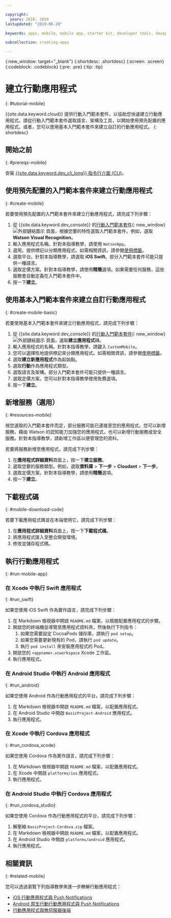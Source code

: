 ```yaml
---

copyright:
  years: 2018, 2019
lastupdated: "2019-06-20"

keywords: apps, mobile, mobile app, starter kit, developer tools, devops toolchain, toolchain, create mobile app, mobile starter kit, android, ios, swift, xcode

subcollection: creating-apps

---
```


{:new_window: target="_blank"}
{:shortdesc: .shortdesc}
{:screen: .screen}
{:codeblock: .codeblock}
{:pre: .pre}
{:tip: .tip}

# 建立行動應用程式
{: #tutorial-mobile}

{{site.data.keyword.cloud}} 提供行動入門範本套件，以協助您快速建立行動應用程式。請從行動入門範本套件選取語言、架構及工具，以開始使用預先配置的應用程式。或者，您可以使用基本入門範本套件來建立自訂的行動應用程式。
{: shortdesc}

## 開始之前
{: #prereqs-mobile}

安裝 [{{site.data.keyword.dev_cli_long}} 指令行介面 (CLI)](/docs/cli?topic=cloud-cli-getting-started)。

## 使用預先配置的入門範本套件來建立行動應用程式
{: #create-mobile}

若要使用預先配置的入門範本套件來建立行動應用程式，請完成下列步驟：

1. 從 {{site.data.keyword.dev_console}} 的[行動入門範本套件](https://{DomainName}/developer/mobile/starter-kits){: new_window} ![外部鏈結圖示](../../icons/launch-glyph.svg "外部鏈結圖示") 頁面，根據您要的特性選取入門範本套件。例如，選取 **Watson Visual Recognition**。
2. 輸入應用程式名稱。針對本指導教學，請使用 `WatsonApp`。
3. 選用。提供標記以分類應用程式。如需相關資訊，請參閱[使用標籤](/docs/resources?topic=resources-tag)。
4. 選取平台。針對本指導教學，請選取 **iOS Swift**。部分入門範本套件可能只提供一種語言。
5. 選取定價方案。針對本指導教學，請使用**精簡**選項。如果需要任何服務，這些服務會自動定義在入門範本套件中。
6. 按一下**建立**。

## 使用基本入門範本套件來建立自訂行動應用程式
{: #create-mobile-basic}

若要使用基本入門範本套件來建立行動應用程式，請完成下列步驟：

1. 從 {{site.data.keyword.dev_console}} 的[行動入門範本套件](https://{DomainName}/developer/mobile/starter-kits){: new_window} ![外部鏈結圖示](../../icons/launch-glyph.svg "外部鏈結圖示") 頁面，選取**建立應用程式**磚。
2. 輸入應用程式的名稱。針對本指導教學，請鍵入 `CustomMobile`。
3. 您可以選擇性地提供標記來分類應用程式。如需相關資訊，請參閱[使用標籤](/docs/resources?topic=resources-tag)。
4. 選取**建立新應用程式**作為起始點。
5. 選取**行動**作為應用程式類型。
6. 選取語言及架構。部分入門範本套件可能只提供一種語言。
7. 選取定價方案。您可以針對本指導教學使用免費選項。
8. 按一下**建立**。

## 新增服務（選用）
{: #resources-mobile}

視您選取的入門範本套件而定，部分服務可能已連接至您的應用程式。您可以新增服務，藉由 Watson 的認知能力加強您的應用程式，也可以新增行動服務或安全服務。針對本指導教學，請新增工作區以便管理您的資料。

若要將服務新增至應用程式，請完成下列步驟：

1. 在**應用程式詳細資料**頁面上，按一下**建立服務**。
2. 選取您要的服務類型。例如，選取**資料庫** > **下一步** > **Cloudant** > **下一步**。
3. 選取定價方案。針對本指導教學，請使用**精簡**選項。
4. 按一下**建立**。

## 下載程式碼
{: #mobile-download-code}

若要下載應用程式碼並在本端使用它，請完成下列步驟：

1. 在**應用程式詳細資料**頁面上，按一下**下載程式碼**。
2. 將應用程式匯入至整合開發環境。
3. 修改並儲存程式碼。

## 執行行動應用程式
{: #run-mobile-app}

### 在 Xcode 中執行 Swift 應用程式
{: #run_swift}

如果您使用 iOS Swift 作為實作語言，請完成下列步驟：

1. 在 Markdown 檢視器中開啟 `README.md` 檔案，以檢閱配置應用程式的步驟。
2. 開啟您的終端機並導覽至應用程式資料夾，然後執行下列指令：
    1. 如果您需要設定 CocoaPods 儲存庫，請執行 `pod setup`。
    2. 如果您需要更新現有的 Pod，請執行 `pod update`。
    3. 執行 `pod install` 來安裝應用程式的 Pod。
3. 開啟您的 `<appname>.xcworkspace` Xcode 工作區。
4. 執行應用程式。

### 在 Android Studio 中執行 Android 應用程式
{: #run_android}

如果您使用 Android 作為行動應用程式的平台，請完成下列步驟：

1. 在 Markdown 檢視器中開啟 `README.md` 檔案，以配置應用程式。
2. 在 Android Studio 中開啟 `BasicProject-Android` 應用程式。
3. 執行應用程式。

### 在 Xcode 中執行 Cordova 應用程式
{: #run_cordova_xcode}

如果您使用 Cordova 作為實作語言，請完成下列步驟：

1. 在 Markdown 檢視器中開啟 `README.md` 檔案，以配置應用程式。
2. 在 Xcode 中開啟 `platforms/ios` 應用程式。
3. 執行應用程式。

### 在 Android Studio 中執行 Cordova 應用程式
{: #run_cordova_studio}

如果您使用 Cordova 作為行動應用程式的平台，請完成下列步驟：

1. 解壓縮 `BasicProject-Cordova.zip` 檔案。
2. 在 Markdown 檢視器中開啟 `README.md` 檔案，以配置應用程式。
3. 在 Android Studio 中開啟 `platforms/android` 應用程式。
4. 執行應用程式。

## 相關資訊
{: #related-mobile}

您可以透過瀏覽下列指導教學來進一步瞭解行動應用程式：

 * [iOS 行動應用程式與 Push Notifications](/docs/tutorials?topic=solution-tutorials-ios-mobile-push-analytics)
 * [Android 原生行動行動應用程式與 Push Notifications](/docs/tutorials?topic=solution-tutorials-android-mobile-push-analytics)
 * [行動應用程式與無伺服器後端](/docs/tutorials?topic=solution-tutorials-serverless-mobile-backend)

